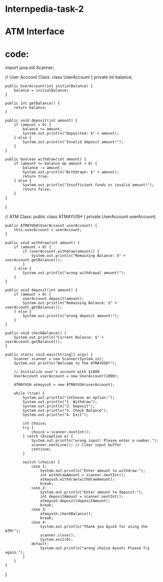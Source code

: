 # Internpedia-task-2
# ATM Interface 
# code:
import java.util.Scanner;

// User Account Class:
class UserAccount {
    private int balance;

    public UserAccount(int initialBalance) {
        balance = initialBalance;
    }

    public int getBalance() {
        return balance;
    }

    public void deposit(int amount) {
        if (amount > 0) {
            balance += amount;
            System.out.println("Deposited: $" + amount);
        } else {
            System.out.println("Invalid deposit amount!");
        }
    }

    public boolean withdraw(int amount) {
        if (amount <= balance && amount > 0) {
            balance -= amount;
            System.out.println("Withdrawn: $" + amount);
            return true;
        } else {
            System.out.println("Insufficient funds or invalid amount!");
            return false;
        }
    }
}

// ATM Class:
public class ATMAYUSH {
    private UserAccount userAccount;

    public ATMAYUSH(UserAccount userAccount) {
        this.userAccount = userAccount;
    }

    public void withdraw(int amount) {
        if (amount > 0) {
            if (userAccount.withdraw(amount)) {
                System.out.println("Remaining Balance: $" + userAccount.getBalance());
            }
        } else {
            System.out.println("wrong withdrawal amount!");
        }
    }

    public void deposit(int amount) {
        if (amount > 0) {
            userAccount.deposit(amount);
            System.out.println("Remaining Balance: $" + userAccount.getBalance());
        } else {
            System.out.println("wrong deposit amount!");
        }
    }

    public void checkBalance() {
        System.out.println("Current Balance: $" + userAccount.getBalance());
    }

    public static void main(String[] args) {
        Scanner scanner = new Scanner(System.in);
        System.out.println("Welcome to the ATMAYUSH!");

        // Initialize user's account with $1000
        UserAccount userAccount = new UserAccount(1000);

        ATMAYUSH atmayush = new ATMAYUSH(userAccount);

        while (true) {
            System.out.println("\nChoose an option:");
            System.out.println("1. Withdraw");
            System.out.println("2. Deposit");
            System.out.println("3. Check Balance");
            System.out.println("4. Exit");

            int choice;
            try {
                choice = scanner.nextInt();
            } catch (Exception e) {
                System.out.println("wrong input! Please enter a number.");
                scanner.nextLine(); // Clear input buffer
                continue;
            }

            switch (choice) {
                case 1:
                    System.out.println("Enter amount to withdraw:");
                    int withdrawAmount = scanner.nextInt();
                    atmayush.withdraw(withdrawAmount);
                    break;
                case 2:
                    System.out.println("Enter amount to deposit:");
                    int depositAmount = scanner.nextInt();
                    atmayush.deposit(depositAmount);
                    break;
                case 3:
                    atmayush.checkBalance();
                    break;
                case 4:
                    System.out.println("Thank you Ayush for using the ATM!");
                    scanner.close();
                    System.exit(0);
                default:
                    System.out.println("wrong choice Ayush! Please Try again.");
            }
        }
    }
}


